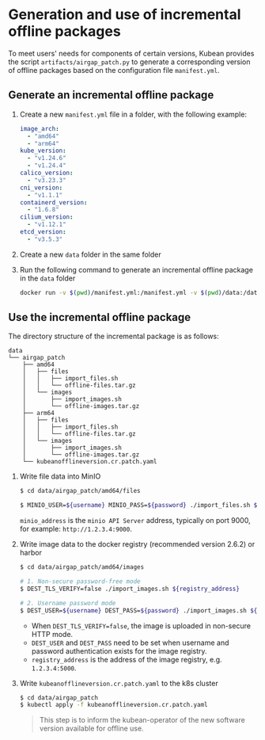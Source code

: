 # Generation and use of incremental offline packages

To meet users' needs for components of certain versions, Kubean provides the script `artifacts/airgap_patch.py` to generate a corresponding version of offline packages based on the configuration file `manifest.yml`.

## Generate an incremental offline package

1. Create a new `manifest.yml` file in a folder, with the following example:

    ```yaml
    image_arch:
      - "amd64"
      - "arm64"
    kube_version:
      - "v1.24.6"
      - "v1.24.4"
    calico_version:
      - "v3.23.3"
    cni_version:
      - "v1.1.1"
    containerd_version:
      - "1.6.8"
    cilium_version:
      - "v1.12.1"
    etcd_version:
      - "v3.5.3"
    ```

2. Create a new `data` folder in the same folder

3. Run the following command to generate an incremental offline package in the `data` folder

    ```bash
    docker run -v $(pwd)/manifest.yml:/manifest.yml -v $(pwd)/data:/data ghcr.io/hangscer8/airgap-patch:v0.2.0
    ```

## Use the incremental offline package

The directory structure of the incremental package is as follows:

```
data
└── airgap_patch
    ├── amd64
    │   ├── files
    │   │   ├── import_files.sh
    │   │   └── offline-files.tar.gz
    │   └── images
    │       ├── import_images.sh
    │       └── offline-images.tar.gz
    ├── arm64
    │   ├── files
    │   │   ├── import_files.sh
    │   │   └── offline-files.tar.gz
    │   └── images
    │       ├── import_images.sh
    │       └── offline-images.tar.gz
    └── kubeanofflineversion.cr.patch.yaml
```

1. Write file data into MinIO

    ```bash
    $ cd data/airgap_patch/amd64/files

    $ MINIO_USER=${username} MINIO_PASS=${password} ./import_files.sh ${minio_address}
    ```

    `minio_address` is the `minio API Server` address, typically on port 9000, for example: `http://1.2.3.4:9000`.

2. Write image data to the docker registry (recommended version 2.6.2) or harbor

    ```bash
    $ cd data/airgap_patch/amd64/images 

    # 1. Non-secure password-free mode
    $ DEST_TLS_VERIFY=false ./import_images.sh ${registry_address}

    # 2. Username password mode
    $ DEST_USER=${username} DEST_PASS=${password} ./import_images.sh ${registry_address}
    ```

    * When `DEST_TLS_VERIFY=false`, the image is uploaded in non-secure HTTP mode.
    * `DEST_USER` and `DEST_PASS` need to be set when username and password authentication exists for the image registry.
    * `registry_address` is the address of the image registry, e.g. `1.2.3.4:5000`.

3. Write `kubeanofflineversion.cr.patch.yaml` to the k8s cluster

    ```bash
    $ cd data/airgap_patch
    $ kubectl apply -f kubeanofflineversion.cr.patch.yaml 
    ```

    > This step is to inform the kubean-operator of the new software version available for offline use.
